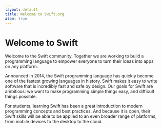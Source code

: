 ```yaml
---
layout: default
title: Welcome to Swift.org
atom: true
---
```


# Welcome to Swift

Welcome to the Swift community. Together we are working to build a programming language to empower everyone to turn their ideas into apps on any platform.

Announced in 2014, the Swift programming language has quickly become one of the fastest growing languages in history. Swift makes it easy to write software that is incredibly fast and safe by design. Our goals for Swift are ambitious: we want to make programming simple things easy, and difficult things possible.

For students, learning Swift has been a great introduction to modern programming concepts and best practices. And because it is open, their Swift skills will be able to be applied to an even broader range of platforms, from mobile devices to the desktop to the cloud.
 
